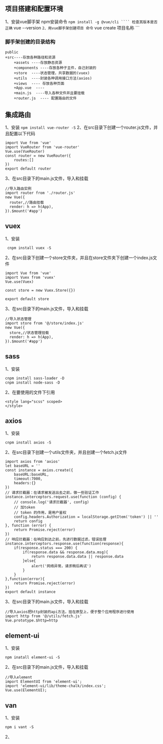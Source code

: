 ## 项目搭建和配置环境
1、安装vue脚手架
    npm安装命令
    ```
     npm install -g @vue/cli
    ````
    检查其版本是否正确
    ```
    vue --version
    ```
2、用vue脚手架创建项目
    命令
    ```
    vue create 项目名称
    ```
### 脚手架创建的目录结构
    public
    +src----存放各种路径和资源
        +assets ----存放静态资源
        +components ----存放各种子主件，自己封装的
        +store  ----状态管理，共享数据的(vuex)
        +utils  ----封装各种调用接口方法(axios)
        +views  ---- 存放各种页面
        +App.vue  ----
        +main.js  ----导入各种文件并且要挂载
        +router.js  ---- 配置路由的文件
## 集成路由
1、安装
    ```
    npm install vue-router -S
    ```
2、在src目录下创建一个router.js文件，并且配置以下代码
```
import Vue from 'vue'
import VueRouter from 'vue-router'
Vue.use(VueRouter)
const router = new VueRouter({
    routes:[]
})
export default router
```
3、在src目录下的main.js文件，导入和挂载
```
//导入路由实例
import router from './router.js'
new Vue({
  router,//路由挂载
  render: h => h(App),
}).$mount('#app')
```
## vuex
1、安装
```
 cnpm install vuex -S
```
2、在src目录下创建一个store文件夹，并且在store文件夹下创建一个index.js文件
```
import Vue from 'vue'
import Vuex from 'vuex'
Vue.use(Vuex)

const store = new Vuex.Store({})

export default store
```
3、在src目录下的main.js文件，导入和挂载
```
//导入状态管理
import store from '@/store/index.js'
new Vue({
  store,//状态管理挂载
  render: h => h(App),
}).$mount('#app')
```
## sass
1、安装
```
cnpm install sass-loader -D
cnpm install node-sass -D
```
2、在要使用的文件下引用
```
<style lang="scss" scoped>
</style>
```
## axios
1、安装
```
cnpm install axios -S
```
2、在src目录下创建一个utils文件夹，并且创建一个fetch.js文件
```
import axios from 'axios'
let baseURL = ''
const instance = axios.create({
    baseURL:baseURL,
    timeout:7000,
    headers:{}
})
// 请求拦截器：在请求被发送出去之前，做一些验证工作
instance.interceptors.request.use(function (config) {
    // console.log('请求拦截器', config)
    // 加token
    // token 的作用，是用户鉴权
    config.headers.Authorization = localStorage.getItem('token') || ''
    return config
}, function (error) {
    return Promise.reject(error)
})
// 响应拦截器：在响应到达之前，先进行数据过滤，错误处理
instance.interceptors.response.use(function(response){
    if(response.status === 200) {
        if(response.data && response.data.msg){
            return response.data.data || response.data
        }else{
            alert('网络异常，请求稍后再试')
        }
    }
},function(error){
    return Promise.reject(error)
})
export default instance
```
3、在src目录下的main.js文件，导入和挂载
```
//导入axios把http封装的api方法，挂在原型上，便于整个应用程序进行使用
import http from '@/utils/fetch.js'
Vue.prototype.$http=http
```
## element-ui
1、安装
```
npm inatall element-ui -S
```
2、在src目录下的main.js文件，导入和挂载
```
//导入element
import ElementUI from 'element-ui';
import 'element-ui/lib/theme-chalk/index.css';
Vue.use(ElementUI);
```
## van
1、安装
```
npm i vant -S
```
2、